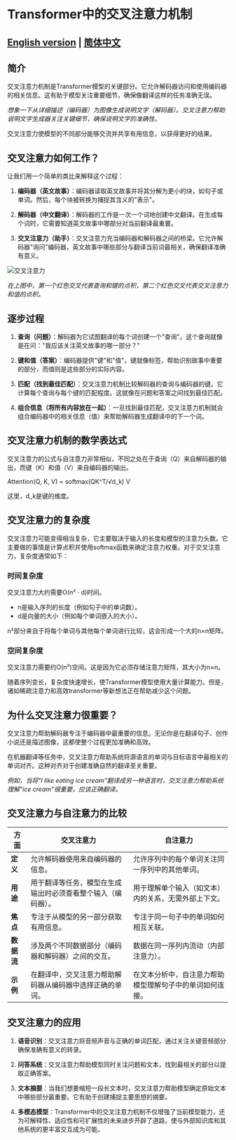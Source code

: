 # Transformer中的交叉注意力机制

## [English version](./cross_attention_en.md) | [简体中文](./cross_attention.md)
## 简介

交叉注意力机制是Transformer模型的关键部分。它允许解码器访问和使用编码器的相关信息。这有助于模型关注重要细节，确保像翻译这样的任务准确无误。

*想象一下从详细描述（编码器）为图像生成说明文字（解码器）。交叉注意力帮助说明文字生成器关注关键细节，确保说明文字的准确性。*

交叉注意力使模型的不同部分能够交流并共享有用信息，以获得更好的结果。

## 交叉注意力如何工作？

让我们用一个简单的类比来解释这个过程：

1. **编码器（英文故事）**：编码器读取英文故事并将其分解为更小的块，如句子或单词。然后，每个块被转换为捕捉其含义的"表示"。

2. **解码器（中文翻译）**：解码器的工作是一次一个词地创建中文翻译。在生成每个词时，它需要知道英文故事中哪部分对当前翻译最重要。

3. **交叉注意力（助手）**：交叉注意力充当编码器和解码器之间的桥梁。它允许解码器"询问"编码器，英文故事中哪些部分与翻译当前词最相关，确保翻译准确有意义。

![交叉注意力](https://www.example.com/cross-attention-diagram.png)

*在上图中，第一个红色交叉代表查询和键的点积，第二个红色交叉代表交叉注意力和值的点积。*

## 逐步过程

1. **查询（问题）**：解码器为它试图翻译的每个词创建一个"查询"。这个查询就像是在问："我应该关注英文故事的哪一部分？"

2. **键和值（答案）**：编码器提供"键"和"值"。键就像标签，帮助识别故事中重要的部分，而值则是这些部分的实际内容。

3. **匹配（找到最佳匹配）**：交叉注意力机制比较解码器的查询与编码器的键。它计算每个查询与每个键的匹配程度。这就像在问题和答案之间找到最佳匹配。

4. **组合信息（将所有内容放在一起）**：一旦找到最佳匹配，交叉注意力机制就会组合编码器中的相关信息（值）来帮助解码器生成翻译中的下一个词。

## 交叉注意力机制的数学表达式

交叉注意力的公式与自注意力非常相似，不同之处在于查询（Q）来自解码器的输出，而键（K）和值（V）来自编码器的输出。

Attention(Q, K, V) = softmax(QK^T/√d_k) V

这里，d_k是键的维度。

## 交叉注意力的复杂度

交叉注意力可能变得相当复杂，它主要取决于输入的长度和模型的注意力头数。它主要做的事情是计算点积并使用softmax函数来确定注意力权重。对于交叉注意力，复杂度通常如下：

### 时间复杂度

交叉注意力大约需要O(n² · d)时间。

- n是输入序列的长度（例如句子中的单词数）。
- d是向量的大小（例如每个单词嵌入的大小）。

n²部分来自于将每个单词与其他每个单词进行比较，这会形成一个大的n×n矩阵。

### 空间复杂度

交叉注意力需要约O(n²)空间。这是因为它必须存储注意力矩阵，其大小为n×n。

随着序列变长，复杂度快速增长，使Transformer模型使用大量计算能力。但是，诸如稀疏注意力和高效transformer等新想法正在帮助减少这个问题。

## 为什么交叉注意力很重要？

交叉注意力帮助解码器专注于编码器中最重要的信息。无论你是在翻译句子、创作小说还是描述图像，这都使整个过程更加准确和高效。

在机器翻译等任务中，交叉注意力帮助系统将源语言的单词与目标语言中最相关的单词对齐。这种对齐对于创建准确自然的翻译至关重要。

*例如，当将"I like eating ice cream"翻译成另一种语言时，交叉注意力帮助系统理解"ice cream"很重要，应该正确翻译。*

## 交叉注意力与自注意力的比较

| 方面 | 交叉注意力 | 自注意力 |
|-----|----------|---------|
| **定义** | 允许解码器使用来自编码器的信息。 | 允许序列中的每个单词关注同一序列中的其他单词。 |
| **用途** | 用于翻译等任务，模型在生成输出时必须查看整个输入（编码器）。 | 用于理解单个输入（如文本）内的关系，无需外部上下文。 |
| **焦点** | 专注于从模型的另一部分获取有用信息。 | 专注于同一句子中的单词如何相互关联。 |
| **数据流** | 涉及两个不同数据部分（编码器和解码器）之间的交互。 | 数据在同一序列内流动（内部注意力）。 |
| **示例** | 在翻译中，交叉注意力帮助解码器从编码器中选择正确的单词。 | 在文本分析中，自注意力帮助模型理解句子中的单词如何连接。 |

## 交叉注意力的应用

1. **语音识别**：交叉注意力将音频声音与正确的单词匹配，通过关注关键音频部分确保准确有意义的转录。

2. **问答系统**：交叉注意力帮助模型同时关注问题和文本，找到最相关的部分以提取正确答案。

3. **文本摘要**：当我们想要缩短一段长文本时，交叉注意力帮助模型确定原始文本中哪些部分最重要。它有助于创建捕捉主要思想的摘要。

4. **多模态模型**：Transformer中的交叉注意力机制不仅增强了当前模型能力，还为可解释性、适应性和可扩展性的未来进步开辟了道路，使与外部知识库和其他系统的更丰富交互成为可能。
